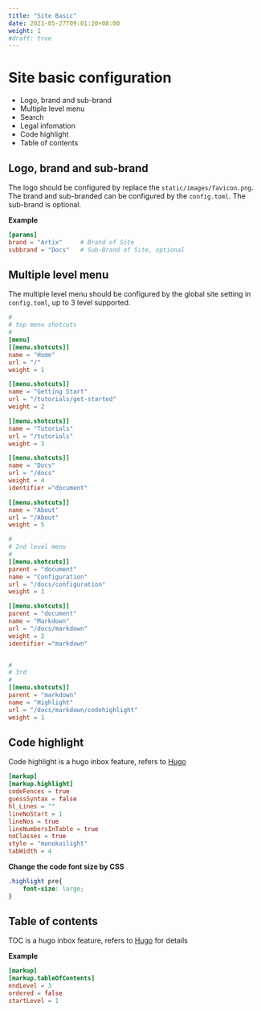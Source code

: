 ```yaml
---
title: "Site Basic"
date: 2021-05-27T09:01:20+08:00
weight: 1
#draft: true
---
```



# Site basic configuration

- Logo, brand and sub-brand
- Multiple level menu
- Search
- Legal infomation
- Code highlight
- Table of contents


## Logo, brand and sub-brand

The logo should be configured by replace the `static/images/favicon.png`. The brand and sub-branded can be configured by the `config.toml`. The sub-brand is optional.

**Example**
```toml
[params]
brand = "Artix"     # Brand of Site
subbrand = "Docs"   # Sub-Brand of Site, optional
```


## Multiple level menu

The multiple level menu should be configured by the global site setting in `config.toml`, up to 3 level supported.

```toml
#
# top menu shotcuts
#
[menu]
[[menu.shotcuts]]
name = "Home"
url = "/"
weight = 1

[[menu.shotcuts]]
name = "Getting Start"
url = "/tutorials/get-started"
weight = 2

[[menu.shotcuts]]
name = "Tutorials"
url = "/tutorials"
weight = 3

[[menu.shotcuts]]
name = "Docs"
url = "/docs"
weight = 4
identifier ="document"

[[menu.shotcuts]]
name = "About"
url = "/About"
weight = 5

#
# 2nd level menu
#
[[menu.shotcuts]]
parent = "document"
name = "Configuration"
url = "/docs/configuration"
weight = 1

[[menu.shotcuts]]
parent = "document"
name = "Markdown"
url = "/docs/markdown"
weight = 2
identifier ="markdown"


#
# 3rd
#
[[menu.shotcuts]]
parent = "markdown"
name = "Highlight"
url = "/docs/markdown/codehighlight"
weight = 1
```


## Code highlight

Code highlight is a hugo inbox feature, refers to [Hugo](https://gohugo.io/content-management/syntax-highlighting/#generate-syntax-highlighter-css)

```toml
[markup]
[markup.highlight]
codeFences = true
guessSyntax = false
hl_Lines = ""
lineNoStart = 1
lineNos = true
lineNumbersInTable = true
noClasses = true
style = "monokailight"
tabWidth = 4
```

**Change the code font size by CSS**
```css
.highlight pre{
    font-size: large;
}
```

## Table of contents

TOC is a hugo inbox feature, refers to [Hugo](https://gohugo.io/getting-started/configuration-markup#table-of-contents) for details


**Example**
```toml
[markup]
[markup.tableOfContents]
endLevel = 3
ordered = false
startLevel = 1
```
